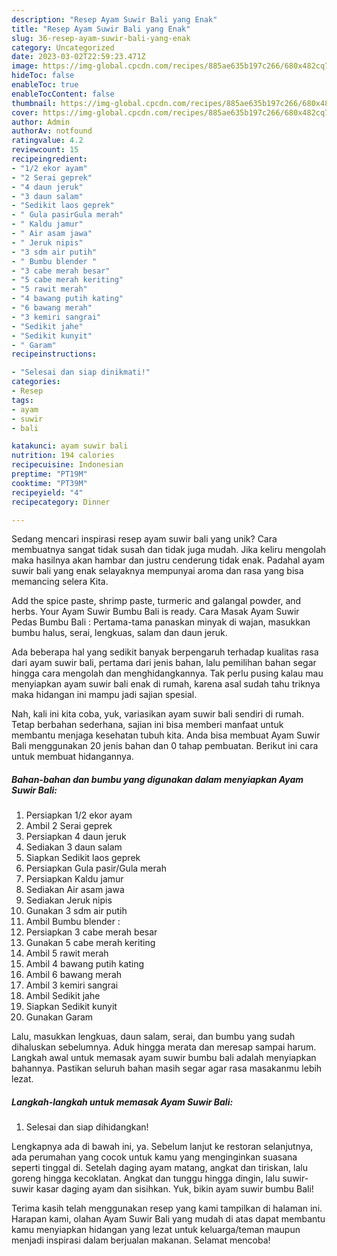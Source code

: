 ```yaml
---
description: "Resep Ayam Suwir Bali yang Enak"
title: "Resep Ayam Suwir Bali yang Enak"
slug: 36-resep-ayam-suwir-bali-yang-enak
category: Uncategorized
date: 2023-03-02T22:59:23.471Z
image: https://img-global.cpcdn.com/recipes/885ae635b197c266/680x482cq70/ayam-suwir-bali-foto-resep-utama.jpg
hideToc: false
enableToc: true
enableTocContent: false
thumbnail: https://img-global.cpcdn.com/recipes/885ae635b197c266/680x482cq70/ayam-suwir-bali-foto-resep-utama.jpg
cover: https://img-global.cpcdn.com/recipes/885ae635b197c266/680x482cq70/ayam-suwir-bali-foto-resep-utama.jpg
author: Admin
authorAv: notfound
ratingvalue: 4.2
reviewcount: 15
recipeingredient:
- "1/2 ekor ayam"
- "2 Serai geprek"
- "4 daun jeruk"
- "3 daun salam"
- "Sedikit laos geprek"
- " Gula pasirGula merah"
- " Kaldu jamur"
- " Air asam jawa"
- " Jeruk nipis"
- "3 sdm air putih"
- " Bumbu blender "
- "3 cabe merah besar"
- "5 cabe merah keriting"
- "5 rawit merah"
- "4 bawang putih kating"
- "6 bawang merah"
- "3 kemiri sangrai"
- "Sedikit jahe"
- "Sedikit kunyit"
- " Garam"
recipeinstructions:

- "Selesai dan siap dinikmati!"
categories:
- Resep
tags:
- ayam
- suwir
- bali

katakunci: ayam suwir bali 
nutrition: 194 calories
recipecuisine: Indonesian
preptime: "PT19M"
cooktime: "PT39M"
recipeyield: "4"
recipecategory: Dinner

---
```





Sedang mencari inspirasi resep ayam suwir bali yang unik? Cara membuatnya sangat tidak susah dan tidak juga mudah. Jika keliru mengolah maka hasilnya akan hambar dan justru cenderung tidak enak. Padahal ayam suwir bali yang enak selayaknya mempunyai aroma dan rasa yang bisa memancing selera Kita.





Add the spice paste, shrimp paste, turmeric and galangal powder, and herbs. Your Ayam Suwir Bumbu Bali is ready. Cara Masak Ayam Suwir Pedas Bumbu Bali : Pertama-tama panaskan minyak di wajan, masukkan bumbu halus, serai, lengkuas, salam dan daun jeruk.

Ada beberapa hal yang sedikit banyak berpengaruh terhadap kualitas rasa dari ayam suwir bali, pertama dari jenis bahan, lalu pemilihan bahan segar hingga cara mengolah dan menghidangkannya. Tak perlu pusing kalau mau menyiapkan ayam suwir bali enak di rumah, karena asal sudah tahu triknya maka hidangan ini mampu jadi sajian spesial.






Nah, kali ini kita coba, yuk, variasikan ayam suwir bali sendiri di rumah. Tetap berbahan sederhana, sajian ini bisa memberi manfaat untuk membantu menjaga kesehatan tubuh kita. Anda bisa membuat Ayam Suwir Bali menggunakan 20 jenis bahan dan 0 tahap pembuatan. Berikut ini cara untuk membuat hidangannya.

<!--inarticleads1-->

##### Bahan-bahan dan bumbu yang digunakan dalam menyiapkan Ayam Suwir Bali:

1. Persiapkan 1/2 ekor ayam
1. Ambil 2 Serai geprek
1. Persiapkan 4 daun jeruk
1. Sediakan 3 daun salam
1. Siapkan Sedikit laos geprek
1. Persiapkan  Gula pasir/Gula merah
1. Persiapkan  Kaldu jamur
1. Sediakan  Air asam jawa
1. Sediakan  Jeruk nipis
1. Gunakan 3 sdm air putih
1. Ambil  Bumbu blender :
1. Persiapkan 3 cabe merah besar
1. Gunakan 5 cabe merah keriting
1. Ambil 5 rawit merah
1. Ambil 4 bawang putih kating
1. Ambil 6 bawang merah
1. Ambil 3 kemiri sangrai
1. Ambil Sedikit jahe
1. Siapkan Sedikit kunyit
1. Gunakan  Garam


Lalu, masukkan lengkuas, daun salam, serai, dan bumbu yang sudah dihaluskan sebelumnya. Aduk hingga merata dan meresap sampai harum. Langkah awal untuk memasak ayam suwir bumbu bali adalah menyiapkan bahannya. Pastikan seluruh bahan masih segar agar rasa masakanmu lebih lezat. 

<!--inarticleads2-->

##### Langkah-langkah untuk memasak Ayam Suwir Bali:


1. Selesai dan siap dihidangkan!

Lengkapnya ada di bawah ini, ya. Sebelum lanjut ke restoran selanjutnya, ada perumahan yang cocok untuk kamu yang menginginkan suasana seperti tinggal di. Setelah daging ayam matang, angkat dan tiriskan, lalu goreng hingga kecoklatan. Angkat dan tunggu hingga dingin, lalu suwir-suwir kasar daging ayam dan sisihkan. Yuk, bikin ayam suwir bumbu Bali! 

Terima kasih telah menggunakan resep yang kami tampilkan di halaman ini. Harapan kami, olahan Ayam Suwir Bali yang mudah di atas dapat membantu kamu menyiapkan hidangan yang lezat untuk keluarga/teman maupun menjadi inspirasi dalam berjualan makanan. Selamat mencoba!

